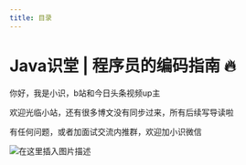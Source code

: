 ```yaml
---
title: 目录
---
```


# Java识堂 | 程序员的编码指南 🔥

你好，我是小识，b站和今日头条视频up主

欢迎光临小站，还有很多博文没有同步过来，所有后续写导读啦

有任何问题，或者加面试交流内推群，欢迎加小识微信

![在这里插入图片描述](https://img-blog.csdnimg.cn/20201126184502957.jpeg)